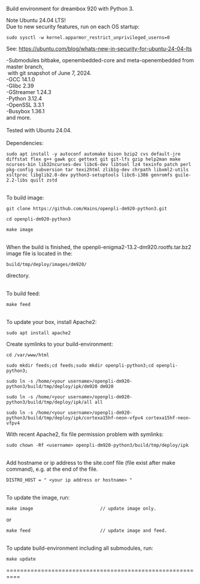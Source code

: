 Build environment for dreambox 920 with Python 3.<br>

Note Ubuntu 24.04 LTS!<br>
Due to new security features, run on each OS startup:
```
sudo sysctl -w kernel.apparmor_restrict_unprivileged_userns=0
```
See:
https://ubuntu.com/blog/whats-new-in-security-for-ubuntu-24-04-lts

-Submodules bitbake, openembedded-core and meta-openembedded from master branch,<br>
&nbsp;with git snapshot of June 7, 2024.<br>
-GCC 14.1.0<br>
-Glibc 2.39<br>
-GStreamer 1.24.3<br>
-Python 3.12.4<br>
-OpenSSL 3.3.1<br>
-Busybox 1.36.1<br>
and more.<br>
<br>
Tested with Ubuntu 24.04.
<br>
<br>
Dependencies:
```
sudo apt install -y autoconf automake bison bzip2 cvs default-jre diffstat flex g++ gawk gcc gettext git git-lfs gzip help2man make ncurses-bin lib32ncurses-dev libc6-dev libtool lz4 texinfo patch perl pkg-config subversion tar texi2html zlib1g-dev chrpath libxml2-utils xsltproc libglib2.0-dev python3-setuptools libc6-i386 genromfs guile-2.2-libs quilt zstd
```
<br>To build image:
```
git clone https://github.com/Hains/openpli-dm920-python3.git

cd openpli-dm920-python3

make image
```
<br>When the build is finished, the openpli-enigma2-13.2-dm920.rootfs.tar.bz2 image file is located in the:
```
build/tmp/deploy/images/dm920/
```
directory.

<br>To build feed:
```
make feed
```

<br>To update your box, install Apache2:
```
sudo apt install apache2
```
Create symlinks to your build-environment:
```
cd /var/www/html

sudo mkdir feeds;cd feeds;sudo mkdir openpli-python3;cd openpli-python3;

sudo ln -s /home/<your username>/openpli-dm920-python3/build/tmp/deploy/ipk/dm920 dm920 

sudo ln -s /home/<your username>/openpli-dm920-python3/build/tmp/deploy/ipk/all all

sudo ln -s /home/<your username>/openpli-dm920-python3/build/tmp/deploy/ipk/cortexa15hf-neon-vfpv4 cortexa15hf-neon-vfpv4
```
With recent Apache2, fix file permission problem with symlinks:
```
sudo chown -Rf <username> openpli-dm920-python3/build/tmp/deploy/ipk
```
<br>Add hostname or ip address to the site.conf file (file exist after make command), e.g. at the end of the file.
```
DISTRO_HOST = " <your ip address or hostname> "
```
<br>To update the image, run:
```
make image                         // update image only.
```
or  
```
make feed                          // update image and feed.
```

<br>To update build-environment including all submodules, run:
```
make update
```

==========================================================
